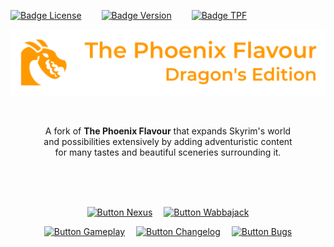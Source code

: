 [![Badge License]][License]      
[![Badge Version]][Releases]      
[![Badge TPF]][Releases]

<div align = center>

![Banner]

<br>

A fork of **The Phoenix Flavour** that expands Skyrim's world <br>
and possibilities extensively by adding adventuristic content <br>
for many tastes and beautiful sceneries surrounding it.

<br>
<br>
<br>

[![Button Nexus]][Nexus]   
[![Button Wabbajack]][Wabbajack]

[![Button Gameplay]][Gameplay]   
[![Button Changelog]][Changelog]   
[![Button Bugs]][Bugs]

</div>

<!----------------------------------------------------------------------------->

[Releases]: https://github.com/DragonBlame/tpf-dragons-edition/releases
[Nexus]: https://www.nexusmods.com/skyrimspecialedition/mods/51973

[Changelog]: Documentation/Changelog.md
[Gameplay]: Documentation/Gameplay.md
[Wabbajack]: Documentation/Wabbajack.md
[Bugs]: Documentation/Bugs.md

[License]: LICENSE
[Banner]: Resources/Banner.webp


<!----------------------------------[ Badges ]--------------------------------->

[Badge License]: https://img.shields.io/badge/License-BY_NC_SA-c77c1d.svg?style=for-the-badge&labelColor=EF9421&logoColor=white&logo=CreativeCommons
[Badge Version]: https://img.shields.io/badge/Version-2.8.1-018a91?style=for-the-badge&labelColor=00B0B9
[Badge TPF]: https://img.shields.io/badge/TPF-4.15.1-258AAF?style=for-the-badge&labelColor=29a1cd


<!---------------------------------[ Buttons ]--------------------------------->

[Button Changelog]: https://img.shields.io/badge/Changelog-e06666?style=for-the-badge&logoColor=white&logo=AzureArtifacts
[Button Wabbajack]: https://img.shields.io/badge/Wabbajack_Guide-56a5cc?style=for-the-badge&logoColor=white&logo=GitBook
[Button Gameplay]: https://img.shields.io/badge/Gameplay_Guide-93c47d?style=for-the-badge&logoColor=white&logo=AppleArcade
[Button Nexus]: https://img.shields.io/badge/Main_Page-8197ec?style=for-the-badge&logoColor=white&logo=Dragonframe
[Button Bugs]: https://img.shields.io/badge/Reporting_Bugs-e69138?style=for-the-badge&logoColor=white&logo=GitHub

